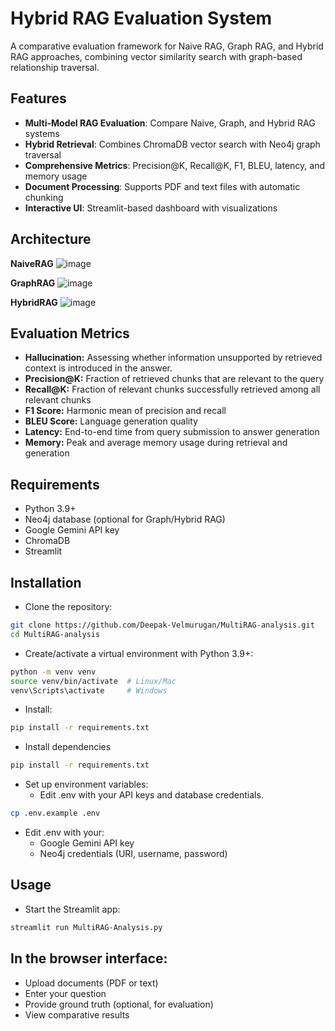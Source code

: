 # Hybrid RAG Evaluation System

A comparative evaluation framework for Naive RAG, Graph RAG, and Hybrid RAG approaches, combining vector similarity search with graph-based relationship traversal.

## Features

- **Multi-Model RAG Evaluation**: Compare Naive, Graph, and Hybrid RAG systems
- **Hybrid Retrieval**: Combines ChromaDB vector search with Neo4j graph traversal
- **Comprehensive Metrics**: Precision@K, Recall@K, F1, BLEU, latency, and memory usage
- **Document Processing**: Supports PDF and text files with automatic chunking
- **Interactive UI**: Streamlit-based dashboard with visualizations

## Architecture

__NaiveRAG__
![image](https://github.com/user-attachments/assets/5b072093-3067-4c28-8900-c0d5d4a4d847)

__GraphRAG__
![image](https://github.com/user-attachments/assets/1a02320e-dcf7-474a-b6c2-b9568d29a9e1)

__HybridRAG__
![image](https://github.com/user-attachments/assets/4ef5f3af-fffb-4fe9-aab8-2b8fbfee26da)

## Evaluation Metrics

- __Hallucination:__  Assessing whether information unsupported by retrieved context is introduced in the answer. 
- __Precision@K:__	  Fraction of retrieved chunks that are relevant to the query 
- __Recall@K:__	      Fraction of relevant chunks successfully retrieved among all relevant chunks
- __F1 Score:__	      Harmonic mean of precision and recall
- __BLEU Score:__	    Language generation quality
- __Latency:__	      End-to-end time from query submission to answer generation
- __Memory:__	        Peak and average memory usage during retrieval and generation

## Requirements
- Python 3.9+
- Neo4j database (optional for Graph/Hybrid RAG)
- Google Gemini API key
- ChromaDB
- Streamlit

## Installation
- Clone the repository:
```bash
git clone https://github.com/Deepak-Velmurugan/MultiRAG-analysis.git
cd MultiRAG-analysis
```
- Create/activate a virtual environment with Python 3.9+:
```bash
python -m venv venv
source venv/bin/activate  # Linux/Mac
venv\Scripts\activate     # Windows
```

- Install:
```bash
pip install -r requirements.txt
```

- Install dependencies
```bash
pip install -r requirements.txt
```

- Set up environment variables:
  - Edit .env with your API keys and database credentials.
```bash
cp .env.example .env
```
- Edit .env with your:
  - Google Gemini API key
  - Neo4j credentials (URI, username, password)

## Usage
- Start the Streamlit app:
```bash
streamlit run MultiRAG-Analysis.py
```
## In the browser interface:
- Upload documents (PDF or text)
- Enter your question
- Provide ground truth (optional, for evaluation)
- View comparative results
